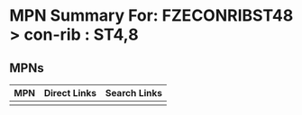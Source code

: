 



# MPN Summary For: FZECONRIBST48 > con-rib : ST4,8

## MPNs
  

|MPN|Direct Links|Search Links|
| :--- | :--- | :--- |
||||
